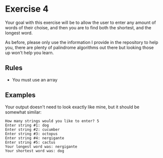 # Exercise 4
Your goal with this exercise will be to allow the user to enter any amount of words of their choise, and then you are to find both the shortest, and the longest word.

As before, please only use the information I provide in the repository to help you, there are plenty of palindrome algorithms out there but looking those up won't help you learn.

## Rules
* You must use an array

## Examples
Your output doesn't need to look exactly like mine, but it should be somewhat similar:
```
How many strings would you like to enter? 5
Enter string #1: dog
Enter string #2: cucumber
Enter string #3: octopus
Enter string #4: nergigante
Enter string #5: cactus
Your longest word was: nergigante
Your shortest word was: dog
```